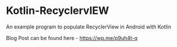 # Kotlin-RecyclervIEW
An example program to populate RecyclerView in Android with Kotlin

Blog Post can be found here - https://wp.me/p9uh4t-q
